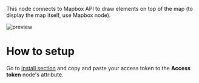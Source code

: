 This node connects to Mapbox API to draw elements on top of the map (to display the map itself, use Mapbox node).

![preview](/documentation/nodes/mapboxDraw/preview.png)

# How to setup

Go to [install section](https://www.mapbox.com/install/) and copy and paste your access token to the **Access token** node's attribute.
